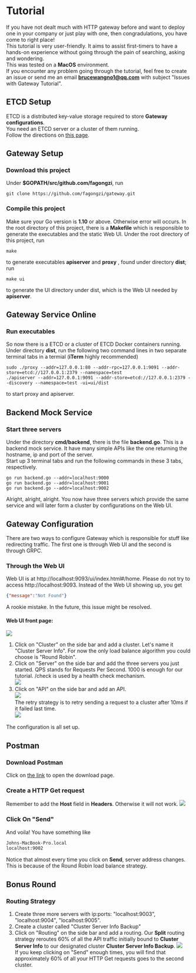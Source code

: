 # Tutorial
If you have not dealt much with HTTP gateway before and want to deploy one in your company or just play with one, then congradulations, you have come to right place!  
This tutorial is very user-friendly. It aims to assist first-timers to have a hands-on experience without going through the pain of searching, asking and wondering.  
This was tested on a **MacOS** environment.  
If you encounter any problem going through the tutorial, feel free to create an issue or send me an email **brucewangno1@qq.com** with subject "Issues with Gateway Tutorial".

## ETCD Setup
ETCD is a distributed key-value storage required to store **Gateway configurations**.  
You need an ETCD server or a cluster of them running.  
Follow the directions on [this page](https://github.com/etcd-io/etcd/blob/master/Documentation/op-guide/container.md#docker).

## Gateway Setup
### Download this project
Under **$GOPATH/src/github.com/fagongzi**, run  
```shell
git clone https://github.com/fagongzi/gateway.git
```

### Compile this project
Make sure your Go version is **1.10** or above. Otherwise error will occurs.
In the root directory of this project, there is a **Makefile** which is responsible to generate the executables and the static Web UI. Under the root directory of this project, run  
```shell
make
```  
to generate executables **apiserver** and **proxy** , found under directory **dist**; run  
```shell
make ui
```  
to generate the UI directory under dist, which is the Web UI needed by **apiserver**.

## Gateway Service Online
### Run executables
So now there is a ETCD or a cluster of ETCD Docker containers running.  
Under directory **dist**, run the following two command lines in two separate terminal tabs in a termial (**iTerm** highly recommended) 
```shell
sudo ./proxy --addr=127.0.0.1:80 --addr-rpc=127.0.0.1:9091 --addr-store=etcd://127.0.0.1:2379 --namespace=test
./apiserver --addr=127.0.0.1:9091 --addr-store=etcd://127.0.0.1:2379 --discovery --namespace=test -ui=ui/dist
```
to start proxy and apiserver.

## Backend Mock Service
### Start three servers
Under the directory **cmd/backend**, there is the file **backend.go**. This is a backend mock service. It have many simple APIs like the one returning the hostname, ip and port of the server.  
Start up 3 terminal tabs and run the following commands in these 3 tabs, respectively. 
```shell
go run backend.go --addr=localhost:9000
go run backend.go --addr=localhost:9001
go run backend.go --addr=localhost:9002
```
Alright, alright, alright. You now have three servers which provide the same service and will later form a cluster by configurations on the Web UI.

## Gateway Configuration
There are two ways to configure Gateway which is responsible for stuff like redirecting traffic. The first one is through Web UI and the second is through GRPC.

### Through the Web UI
Web UI is at http://localhost:9093/ui/index.html#/home. Please do not try to access http://localhost:9093. Instead of the Web UI showing up, you get  
```json
{"message":"Not Found"}
```
A rookie mistake. In the future, this issue might be resolved.  

#### Web UI front page:
![](./images/web_ui_front_page.png)  
1. Click on "Cluster" on the side bar and add a cluster. Let's name it "Cluster Server Info". For now the only load balance algorithm you could choose is "Round Robin".  
2. Click on "Server" on the side bar and add the three servers you just started. QPS stands for Requests Per Second. 1000 is enough for our tutorial. /check is used by a health check mechanism.  
![](./images/server_configuration.png)
3. Click on "API" on the side bar and add an API.  
![](./images/api_basics.png)  
The retry strategy is to retry sending a request to a cluster after 10ms if it failed last time.  
![](./images/api_2.png)

The configuration is all set up.

## Postman
### Download Postman
Click on [the link](https://www.getpostman.com/downloads/) to open the download page.

### Create a HTTP Get request
Remember to add the **Host** field in **Headers**. Otherwise it will not work.
![](./images/postman.png)

### Click On "Send"
And voila! You have something like 
```html
Johns-MacBook-Pro.local
localhost:9002
```  
Notice that almost every time you click on **Send**, server address changes. This is because of the Round Robin load balance strategy.

## Bonus Round
### Routing Strategy
1. Create three more servers with ip:ports: "localhost:9003", "localhost:9004", "localhost:9005".  
2. Create a cluster called "Cluster Server Info Backup"  
3. Click on "Routing" on the side bar and add a routing. Our **Split** routing strategy reroutes 60% of all the API traffic initially bound to **Cluster Server Info** to our designated cluster **Cluster Server Info Backup**.
![](./images/routing.png)  
If you keep clicking on "Send" enough times, you will find that approximately 60% of all your HTTP Get requests goes to the second cluster.
